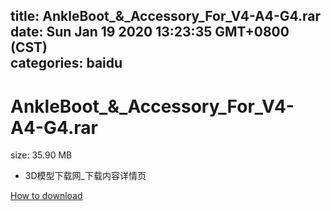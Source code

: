 
title: AnkleBoot_&_Accessory_For_V4-A4-G4.rar
date: Sun Jan 19 2020 13:23:35 GMT+0800 (CST)    
categories: baidu
---

# AnkleBoot_&_Accessory_For_V4-A4-G4.rar
size: 35.90 MB
 - 3D模型下载网_下载内容详情页
 

[How to download](https://bpcam.bemobtrk.com/go/2ceec3aa-1ca2-46d6-b9ff-aaa5c184517c?jno=776)
